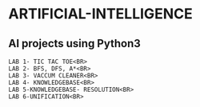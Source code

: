 # ARTIFICIAL-INTELLIGENCE
 ## AI projects using Python3<BR>
    LAB 1- TIC TAC TOE<BR>
    LAB 2- BFS, DFS, A*<BR>
    LAB 3- VACCUM CLEANER<BR>
    LAB 4- KNOWLEDGEBASE<BR>
    LAB 5-KNOWLEDGEBASE- RESOLUTION<BR>
    LAB 6-UNIFICATION<BR>
